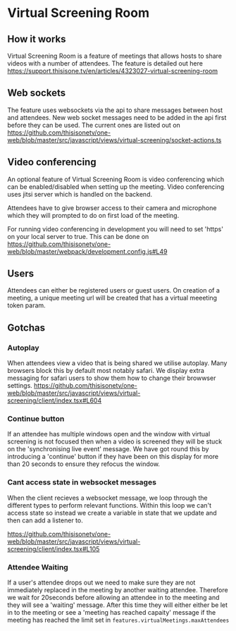 # Virtual Screening Room

## How it works
Virtual Screening Room is a feature of meetings that allows hosts to share videos with a number of attendees. The feature is detailed out here https://support.thisisone.tv/en/articles/4323027-virtual-screening-room

## Web sockets
The feature uses websockets via the api to share messages between host and attendees. New web socket messages need to be added in the api first before they can be used. The current ones are listed out on https://github.com/thisisonetv/one-web/blob/master/src/javascript/views/virtual-screening/socket-actions.ts

## Video conferencing
An optional feature of Virtual Screening Room is video conferencing which can be enabled/disabled when setting up the meeting. Video conferencing uses jitsi server which is handled on the backend. 

Attendees have to give browser access to their camera and microphone which they will prompted to do on first load of the meeting.

For running video conferencing in development you will need to set 'https' on your local server to true. This can be done on https://github.com/thisisonetv/one-web/blob/master/webpack/development.config.js#L49 

## Users
Attendees can either be registered users or guest users. On creation of a meeting, a unique meeting url will be created that has a virtual meeeting token param. 

## Gotchas
### Autoplay 
When attendees view a video that is being shared we utilise autoplay. Many browsers block this by default most notably safari. We display extra messaging for safari users to show them how to change their browwser settings. 
https://github.com/thisisonetv/one-web/blob/master/src/javascript/views/virtual-screening/client/index.tsx#L604

### Continue button
If an attendee has multiple windows open and the window with virtual screening is not focused then when a video is screened they will be stuck on the 'synchronising live event' message. We have got round this by introducing a 'continue' button if they have been on this display for more than 20 seconds to ensure they refocus the window.

### Cant access state in websocket messages
When the client recieves a websocket message, we loop through the different types to perform relevant functions. Within this loop we can't access state so instead we create a variable in state that we update and then can add a listener to.

https://github.com/thisisonetv/one-web/blob/master/src/javascript/views/virtual-screening/client/index.tsx#L105

### Attendee Waiting
If a user's attendee drops out we need to make sure they are not immediately replaced in the meeting by another waiting attendee. Therefore we wait for 20seconds before allowing an attendee in to the meeting and they will see a 'waiting' message. After this time they will either either be let in to the meeting or see a 'meeting has reached capaity' message if the meeting has reached the limit set in `features.virtualMeetings.maxAttendees`
